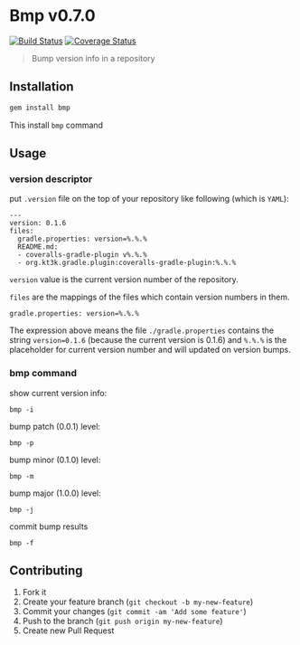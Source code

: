 # Bmp v0.7.0

[![Build Status](https://travis-ci.org/kt3k/bmp.png?branch=master)](https://travis-ci.org/kt3k/bmp) [![Coverage Status](https://coveralls.io/repos/kt3k/bmp/badge.png?branch=master)](https://coveralls.io/r/kt3k/bmp?branch=master)

> Bump version info in a repository

## Installation

```sh
gem install bmp
```

This install `bmp` command

## Usage

### version descriptor

put `.version` file on the top of your repository like following (which is `YAML`):

```
---
version: 0.1.6
files:
  gradle.properties: version=%.%.%
  README.md:
  - coveralls-gradle-plugin v%.%.%
  - org.kt3k.gradle.plugin:coveralls-gradle-plugin:%.%.%
```

`version` value is the current version number of the repository.

`files` are the mappings of the files which contain version numbers in them.

```
gradle.properties: version=%.%.%
```

The expression above means the file `./gradle.properties` contains the string `version=0.1.6` (because the current version is 0.1.6) and `%.%.%` is the placeholder for current version number and will updated on version bumps.

### bmp command

show current version info:
```
bmp -i
```


bump patch (0.0.1) level:
```
bmp -p
```


bump minor (0.1.0) level:
```
bmp -m
```


bump major (1.0.0) level:
```
bmp -j
```


commit bump results
```
bmp -f
```

## Contributing

1. Fork it
2. Create your feature branch (`git checkout -b my-new-feature`)
3. Commit your changes (`git commit -am 'Add some feature'`)
4. Push to the branch (`git push origin my-new-feature`)
5. Create new Pull Request
